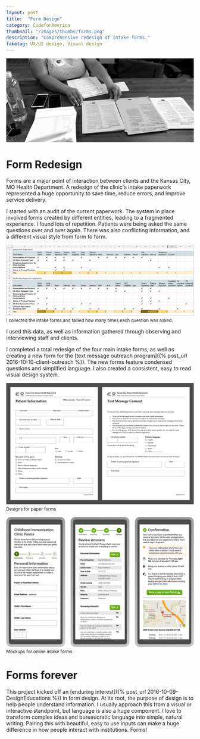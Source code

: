 ```yaml
---
layout: post
title:  "Form Design"
category: CodeforAmerica
thumbnail: "/images/thumbs/forms.png"
description: "Comprehensive redesign of intake forms."
faketag: UX/UI design, Visual design 	
---
```


![Nurse with piles of paperwork](/images/forms-paperwork.png)


# Form Redesign

Forms are a major point of interaction between clients and the Kansas City, MO Health Department. A redesign of the clinic's intake paperwork represented a huge opportunity to save time, reduce errors, and improve service delivery.

I started with an audit of the current paperwork. The system in place involved forms created by different entities, leading to a fragmented experience. I found lots of repetition. Patients were being asked the same questions over and over again. There was also conflicting information, and a different visual style from form to form.

![](/images/forms-question-audit.png)
<small>I collected the intake forms and tallied how many times each question was asked.</small>

I used this data, as well as information gathered through observing and interviewing staff and clients.

I completed a total redesign of the four main intake forms, as well as creating a new form for the [text message outreach program]({% post_url 2016-10-10-client-outreach %}). The new forms feature condensed questions and simplified language. I also created a consistent, easy to read visual design system.


![](/images/forms-paper-forms.png)
<small>Designs for paper forms</small>


![](/images/forms-online-forms.png)
<small>Mockups for online intake forms</small>


# Forms forever

This project kicked off an [enduring interest]({% post_url 2016-10-09-DesignEducations %}) in form design. At its root, the purpose of design is to help people understand information. I usually approach this from a visual or interactive standpoint, but language is also a huge component. I love to transform complex ideas and bureaucratic language into simple, natural writing. Pairing this with beautiful, easy to use inputs can make a huge difference in how people interact with institutions. Forms!